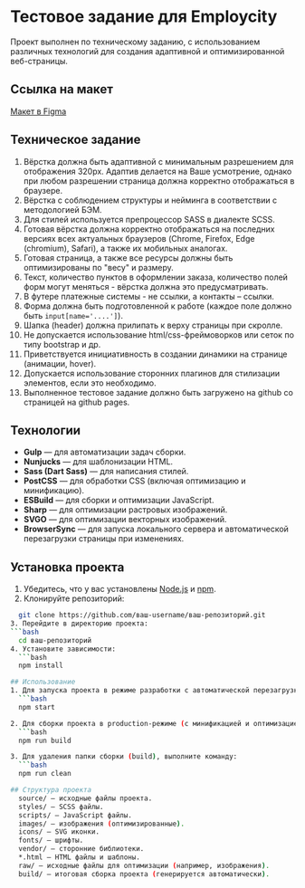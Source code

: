 # Тестовое задание для Employcity
Проект выполнен по техническому заданию, с использованием различных технологий для создания адаптивной и оптимизированной веб-страницы.

## Ссылка на макет
[Макет в Figma](https://www.figma.com/design/F2qhd2q7PcL9zfIA7y500A/Testing?node-id=1-2&t=QZ4NzcKIXmAKdA7yN-0)

## Техническое задание
1. Вёрстка должна быть адаптивной с минимальным разрешением для отображения 320px. Адаптив делается на Ваше усмотрение, однако при любом разрешении страница должна корректно отображаться в браузере.
2. Вёрстка с соблюдением структуры и нейминга в соответствии с методологией БЭМ.
3. Для стилей используется препроцессор SASS в диалекте SCSS.
4. Готовая вёрстка должна корректно отображаться на последних версиях всех актуальных браузеров (Chrome, Firefox, Edge (chromium), Safari), а также их мобильных аналогах.
5. Готовая страница, а также все ресурсы должны быть оптимизированы по "весу" и размеру.
6. Текст, количество пунктов в оформлении заказа, количество полей форм могут меняться - вёрстка должна это предусматривать.
7. В футере платежные системы - не ссылки, а контакты – ссылки.
8. Форма должна быть подготовленной к работе (каждое поле должно быть `input[name='....']`).
9. Шапка (header) должна прилипать к верху страницы при скролле.
10. Не допускается использование html/css-фреймоворков или сеток по типу bootstrap и др.
11. Приветствуется инициативность в создании динамики на странице (анимации, hover).
12. Допускается использование сторонних плагинов для стилизации элементов, если это необходимо.
13. Выполненное тестовое задание должно быть загружено на github со страницей на github pages.

## Технологии
- **Gulp** — для автоматизации задач сборки.
- **Nunjucks** — для шаблонизации HTML.
- **Sass (Dart Sass)** — для написания стилей.
- **PostCSS** — для обработки CSS (включая оптимизацию и минификацию).
- **ESBuild** — для сборки и оптимизации JavaScript.
- **Sharp** — для оптимизации растровых изображений.
- **SVGO** — для оптимизации векторных изображений.
- **BrowserSync** — для запуска локального сервера и автоматической перезагрузки страницы при изменениях.


## Установка проекта
1. Убедитесь, что у вас установлены [Node.js](https://nodejs.org/) и [npm](https://www.npmjs.com/).
2. Клонируйте репозиторий:
  ```bash
	git clone https://github.com/ваш-username/ваш-репозиторий.git
3. Перейдите в директорию проекта:
  ```bash
	cd ваш-репозиторий
4. Установите зависимости:
	```bash
	npm install

## Использование
1. Для запуска проекта в режиме разработки с автоматической перезагрузкой страницы при изменениях, выполните команду:
	```bash
	npm start

2. Для сборки проекта в production-режиме (с минификацией и оптимизацией), выполните команду:
	```bash
	npm run build

3. Для удаления папки сборки (build), выполните команду:
	```bash
	npm run clean

## Структура проекта
	source/ — исходные файлы проекта.
	styles/ — SCSS файлы.
	scripts/ — JavaScript файлы.
	images/ — изображения (оптимизированные).
	icons/ — SVG иконки.
	fonts/ — шрифты.
	vendor/ — сторонние библиотеки.
	*.html — HTML файлы и шаблоны.
	raw/ — исходные файлы для оптимизации (например, изображения).
	build/ — итоговая сборка проекта (генерируется автоматически).
